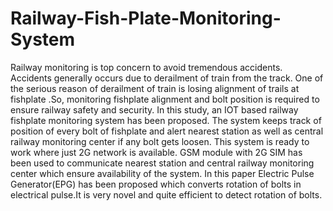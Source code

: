 # Railway-Fish-Plate-Monitoring-System

Railway monitoring is top concern to avoid tremendous accidents. Accidents generally occurs due to derailment of train from the track. One of the serious reason of derailment of train is losing alignment of trails at fishplate .So, monitoring fishplate alignment and bolt position is required to ensure railway safety and security. In this study, an IOT based railway fishplate monitoring system has been proposed. The system keeps track of position of every bolt of fishplate and alert nearest station as well as central railway monitoring center if any bolt gets loosen. This system is ready to work where just 2G network is available. GSM module with 2G SIM has been used to communicate nearest station and central railway monitoring center which ensure availability of the system. In this paper Electric Pulse Generator(EPG) has been proposed which converts rotation of bolts in electrical pulse.It is very novel and quite efficient to detect rotation of bolts. 
